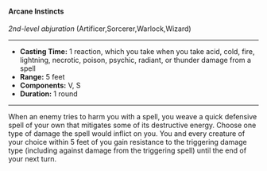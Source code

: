 #### Arcane Instincts
*2nd-level abjuration* (Artificer,Sorcerer,Warlock,Wizard)
___
- **Casting Time:** 1 reaction, which you take when you take acid, cold, fire, lightning, necrotic, poison, psychic, radiant, or thunder damage from a spell
- **Range:** 5 feet
- **Components:** V, S
- **Duration:** 1 round
---
When an enemy tries to harm you with a spell, you
weave a quick defensive spell of your own that
mitigates some of its destructive energy. Choose
one type of damage the spell would inflict on you.
You and every creature of your choice within 5 feet
of you gain resistance to the triggering damage type
(including against damage from the triggering spell)
until the end of your next turn. 
